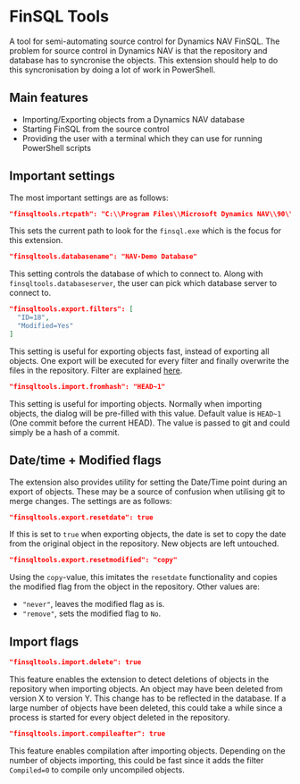 # FinSQL Tools

A tool for semi-automating source control for Dynamics NAV FinSQL. The problem for source control in Dynamics NAV is that the repository and database has to syncronise the objects. This extension should help to do this syncronisation by doing a lot of work in PowerShell.

## Main features
* Importing/Exporting objects from a Dynamics NAV database
* Starting FinSQL from the source control
* Providing the user with a terminal which they can use for running PowerShell scripts

## Important settings
The most important settings are as follows:
```json
"finsqltools.rtcpath": "C:\\Program Files\\Microsoft Dynamics NAV\\90\\RoleTailored Client\\"
```
This sets the current path to look for the `finsql.exe` which is the focus for this extension.

```json
"finsqltools.databasename": "NAV-Demo Database"
```
This setting controls the database of which to connect to. Along with `finsqltools.databaseserver`, the user can pick which database server to connect to.

```json
"finsqltools.export.filters": [
  "ID=18",
  "Modified=Yes"
]
```
This setting is useful for exporting objects fast, instead of exporting all objects. One export will be executed for every filter and finally overwrite the files in the repository.
Filter are explained [here](https://docs.microsoft.com/en-us/dynamics-nav/exportobjects).

```json
"finsqltools.import.fromhash": "HEAD~1"
```
This setting is useful for importing objects. Normally when importing objects, the dialog will be pre-filled with this value. Default value is `HEAD~1` (One commit before the current HEAD). The value is passed to git and could simply be a hash of a commit.



## Date/time + Modified flags
The extension also provides utility for setting the Date/Time point during an export of objects. These may be a source of confusion when utilising git to merge changes.
The settings are as follows:
```json
"finsqltools.export.resetdate": true
```
If this is set to `true` when exporting objects, the date is set to copy the date from the original object in the repository. New objects are left untouched.

```json
"finsqltools.export.resetmodified": "copy"
``` 
Using the `copy`-value, this imitates the `resetdate` functionality and copies the modified flag from the object in the repository.
Other values are:
* `"never"`, leaves the modified flag as is. 
* `"remove"`, sets the modified flag to `No`.


## Import flags

```json
"finsqltools.import.delete": true
```
This feature enables the extension to detect deletions of objects in the repository when importing objects. An object may have been deleted from version X to version Y. This change has to be reflected in the database. If a large number of objects have been deleted, this could take a while since a process is started for every object deleted in the repository.

```json
"finsqltools.import.compileafter": true
```
This feature enables compilation after importing objects. Depending on the number of objects importing, this could be fast since it adds the filter `Compiled=0` to compile only uncompiled objects.